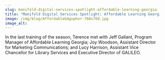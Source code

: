 ```yaml
---
slug: manifold-digital-services-spotlight-affordable-learning-georgia
title: "Manifold Digital Services Spotlight: Affordable Learning Georgia"
image: /img/blog/AffordableGAgopher-768x768.jpg
image_alt:
---
```


In the last training of the season, Terence met with Jeff Gallant, Program Manager of Affordable Learning Georgia; Joy Woodson, Assistant Director for Marketing Communications; and Lucy Harrison, Assistant Vice Chancellor for Library Services and Executive Director of GALILEO.

<!--truncate-->
